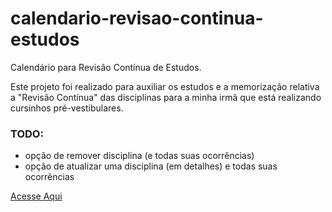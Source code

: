 # calendario-revisao-continua-estudos
Calendário para Revisão Contínua de Estudos.

Este projeto foi realizado para auxiliar os estudos e a memorização relativa a "Revisão Contínua" das disciplinas para a minha irmã que está realizando cursinhos pré-vestibulares.

### TODO:
* opção de remover disciplina (e todas suas ocorrências)
* opção de atualizar uma disciplina (em detalhes) e todas suas ocorrências

[Acesse Aqui](https://felipe-dias-azevedo.github.io/calendario-revisao-continua-estudos/)
